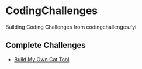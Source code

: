 # CodingChallenges

Building Coding Challenges from codingchallenges.fyi

## Complete Challenges
 - [Build My Own Cat Tool](./BuildMyOwnCatTool/)
